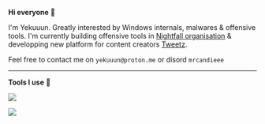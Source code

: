 **Hi everyone** 👋

I'm Yekuuun. Greatly interested by Windows internals, malwares & offensive tools. I'm currently building offensive tools in [Nightfall organisation](https://github.com/NightFall-Security) & developping new platform for content creators [Tweetz](https://github.com/tweetz-official).

Feel free to contact me on `yekuuun@proton.me` or disord `mrcandieee`

---

**Tools I use** 🔧

<img src="https://skillicons.dev/icons?i=c,cpp,cs,dotnet,ts,git,linux,windows,visualstudio,vscode,docker" />

<br>

![](https://komarev.com/ghpvc/?username=Yekuuun)
